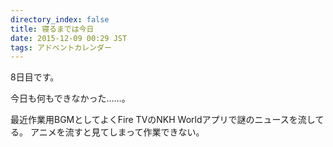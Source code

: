 ```yaml
---
directory_index: false
title: 寝るまでは今日
date: 2015-12-09 00:29 JST
tags: アドベントカレンダー
---
```


8日目です。

今日も何もできなかった……。

最近作業用BGMとしてよくFire TVのNKH Worldアプリで謎のニュースを流してる。
アニメを流すと見てしまって作業できない。

